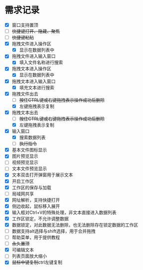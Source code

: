 # 需求记录

- [X] 窗口支持置顶
- [ ] ~~快捷键打开、隐藏、聚焦~~
- [ ] ~~快捷键粘贴~~
- [X] 拖拽文件进入操作区
  - [X] 显示在数据列表中
- [X] 拖拽文件进入输入窗口
  - [X] 填入文件名称进行搜索
- [X] 拖拽文本进入操作区
  - [X] 显示在数据列表中
- [X] 拖拽文本进入输入窗口
  - [X] 填充文本进行搜索
- [X] 拖拽文件出去
  - [ ] ~~按住CTRL键或右键拖拽表示操作成功后删除~~
  - [X] 左键拖拽表示复制
- [X] 拖拽文本出去
  - [ ] ~~按住CTRL键或右键拖拽表示操作成功后删除~~
  - [X] 左键拖拽表示复制
- [X] 输入窗口
  - [X] 搜索数据列表
  - [ ] ~~执行指令~~
- [X] 基本文件图标显示
- [X] 图片预览显示
- [ ] 视频预览显示
- [ ] 文本文件预览显示
- [X] 文本双击打开弹窗用于展示文本
- [X] 开启工作区
- [X] 工作区的保存与加载
- [ ] 局域网共享
- [X] 网址解析，支持快捷打开
- [X] 侧边收起，鼠标移入展开
- [X] 输入框对Ctrl+V的特殊处理，非文本直接进入数据列表
- [X] 工作区锁定，不允许调整数据
- [X] 数据锁定，对此数据无法删除，也无法删除存在锁定数据的工作区
- [ ] 数据支持alt选择与shift选择，用于合并拖拽
- [ ] 帮助菜单，用于提供教程
- [ ] ~~永久置顶~~
- [X] 可编辑文本
- [ ] 列表页面放大缩小
- [X] ~~鼠标中键复制~~ctrl左键复制

